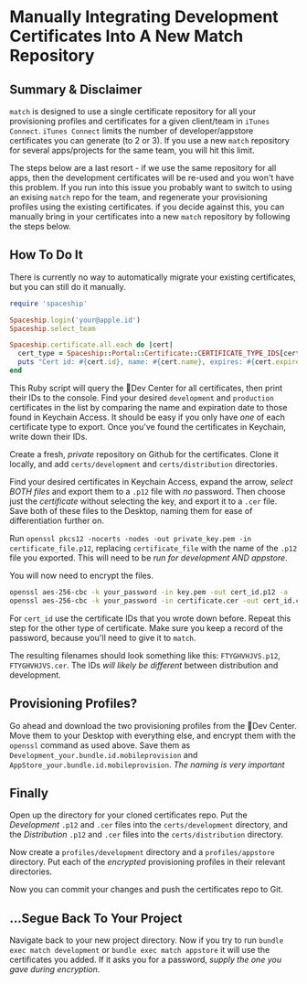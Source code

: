 # Manually Integrating Development Certificates Into A New Match Repository

## Summary & Disclaimer
`match` is designed to use a single certificate repository for all your provisioning profiles and certificates for a given client/team in `iTunes Connect`. `iTunes Connect` limits the number of developer/appstore certificates you can generate (to 2 or 3). If you use a new `match` repository for several apps/projects for the same team, you will hit this limit.

The steps below are a last resort - if we use the same repository for all apps, then the development certificates will be re-used and you won't have this problem. If you run into this issue you probably want to switch to using an exising `match` repo for the team, and regenerate your provisioning profiles using the existing certificates. if you decide against this, you can manually bring in your certificates into a new `match` repository by following the steps below.

## How To Do It
There is currently no way to automatically migrate your existing certificates, but you can still do it manually.

```ruby
require 'spaceship'

Spaceship.login('your@apple.id')
Spaceship.select_team

Spaceship.certificate.all.each do |cert| 
  cert_type = Spaceship::Portal::Certificate::CERTIFICATE_TYPE_IDS[cert.type_display_id].to_s.split("::")[-1]
  puts "Cert id: #{cert.id}, name: #{cert.name}, expires: #{cert.expires.strftime("%Y-%m-%d")}, type: #{cert_type}"
end
```

This Ruby script will query the Dev Center for all certificates, then print their IDs to the console. Find your desired `development` and `production` certificates in the list by comparing the name and expiration date to those found in Keychain Access. It should be easy if you only have _one_ of each certificate type to export. Once you've found the certificates in Keychain, write down their IDs.

Create a fresh, *private* repository on Github for the certificates. Clone it locally, and add `certs/development` and `certs/distribution` directories.

Find your desired certificates in Keychain Access, expand the arrow, _select BOTH files_ and export them to a `.p12` file with *no* password. Then choose just the _certificate_ without selecting the key, and export it to a `.cer` file. Save both of these files to the Desktop, naming them for ease of differentiation further on.

Run `openssl pkcs12 -nocerts -nodes -out private_key.pem -in certificate_file.p12`, replacing `certificate_file` with the name of the `.p12` file you exported. This will need to be _run for development AND appstore_.

You will now need to encrypt the files.

```bash
openssl aes-256-cbc -k your_password -in key.pem -out cert_id.p12 -a
openssl aes-256-cbc -k your_password -in certificate.cer -out cert_id.cer -a
```

For `cert_id` use the certificate IDs that you wrote down before. Repeat this step for the other type of certificate. Make sure you keep a record of the password, because you'll need to give it to `match`.

The resulting filenames should look something like this: `FTYGHVHJVS.p12`, `FTYGHVHJVS.cer`. The IDs _will likely be different_ between distribution and development.

## Provisioning Profiles?
Go ahead and download the two provisioning profiles from the Dev Center. Move them to your Desktop with everything else, and encrypt them with the `openssl` command as used above. Save them as `Development_your.bundle.id.mobileprovision` and `AppStore_your.bundle.id.mobileprovision`. *The naming is very important*

## Finally
Open up the directory for your cloned certificates repo. Put the _Development_ `.p12` and `.cer` files into the `certs/development` directory, and the _Distribution_ `.p12` and `.cer` files into the `certs/distribution` directory.

Now create a `profiles/development` directory and a `profiles/appstore` directory. Put each of the _encrypted_ provisioning profiles in their relevant directories.

Now you can commit your changes and push the certificates repo to Git.

## ...Segue Back To Your Project
Navigate back to your new project directory. Now if you try to run `bundle exec match development` or `bundle exec match appstore` it will use the certificates you added. If it asks you for a password, _supply the one you gave during encryption_.

